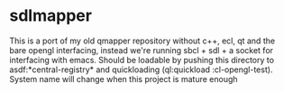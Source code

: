 # sdlmapper

This is a port of my old qmapper repository without c++, ecl, qt and the bare opengl interfacing, instead we're running sbcl + sdl + a socket for interfacing with emacs. Should be loadable by pushing this directory to asdf:\*central-registry\* and quickloading (ql:quickload :cl-opengl-test). System name will change when this project is mature enough
